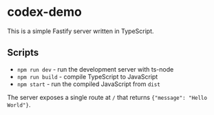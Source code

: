 # codex-demo

This is a simple Fastify server written in TypeScript.

## Scripts

- `npm run dev` - run the development server with ts-node
- `npm run build` - compile TypeScript to JavaScript
- `npm start` - run the compiled JavaScript from `dist`

The server exposes a single route at `/` that returns `{"message": "Hello World"}`.
